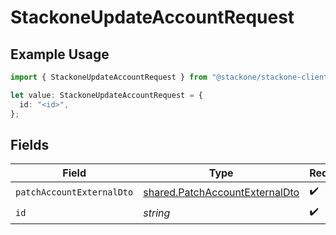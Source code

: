 # StackoneUpdateAccountRequest

## Example Usage

```typescript
import { StackoneUpdateAccountRequest } from "@stackone/stackone-client-ts/sdk/models/operations";

let value: StackoneUpdateAccountRequest = {
  id: "<id>",
};
```

## Fields

| Field                                                                                   | Type                                                                                    | Required                                                                                | Description                                                                             |
| --------------------------------------------------------------------------------------- | --------------------------------------------------------------------------------------- | --------------------------------------------------------------------------------------- | --------------------------------------------------------------------------------------- |
| `patchAccountExternalDto`                                                               | [shared.PatchAccountExternalDto](../../../sdk/models/shared/patchaccountexternaldto.md) | :heavy_check_mark:                                                                      | N/A                                                                                     |
| `id`                                                                                    | *string*                                                                                | :heavy_check_mark:                                                                      | N/A                                                                                     |